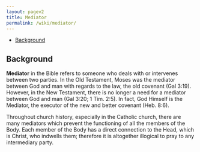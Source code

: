 ```yaml
---
layout: pagev2
title: Mediator
permalink: /wiki/mediator/
---
```

- [Background](#background)

## Background

**Mediator** in the Bible refers to someone who deals with or intervenes between two parties. In the Old Testament, Moses was the mediator between God and man with regards to the law, the old covenant (Gal 3:19). However, in the New Testament, there is no longer a need for a mediator between God and man (Gal 3:20; 1 Tim. 2:5). In fact, God Himself is the Mediator, the executor of the new and better covenant (Heb. 8:6).

Throughout church history, especially in the Catholic church, there are many mediators which prevent the functioning of all the members of the Body. Each member of the Body has a direct connection to the Head, which is Christ, who indwells them;  therefore it is altogether illogical to pray to any intermediary party.